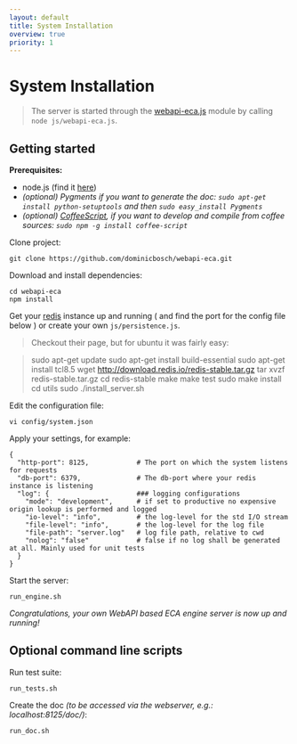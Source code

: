 ```yaml
---
layout: default
title: System Installation
overview: true
priority: 1
---
```



System Installation
===================
> The server is started through the [webapi-eca.js](https://github.com/dominicbosch/webapi-eca/blob/master/js/webapi-eca.js) module by calling
> `node js/webapi-eca.js`. 


Getting started
---------------

**Prerequisites:**

 - node.js (find it [here](http://nodejs.org/))
 - *(optional) Pygments if you want to generate the doc:
    `sudo apt-get install python-setuptools` and then 
    `sudo easy_install Pygments`*
 - *(optional) [CoffeeScript](http://coffeescript.org/), if you want to develop
    and compile from coffee sources: `sudo npm -g install coffee-script`*
 
Clone project:

    git clone https://github.com/dominicbosch/webapi-eca.git

Download and install dependencies:

    cd webapi-eca
    npm install

Get your [redis](http://redis.io/) instance up and running ( and find the port for the config file below ) or create your own `js/persistence.js`.

> Checkout their page, but for ubuntu it was fairly easy:

>    sudo apt-get update
>    sudo apt-get install build-essential
>    sudo apt-get install tcl8.5
>    wget http://download.redis.io/redis-stable.tar.gz
>    tar xvzf redis-stable.tar.gz
>    cd redis-stable
>    make
>    make test
>    sudo make install
>    cd utils
>    sudo ./install_server.sh


Edit the configuration file:

    vi config/system.json

Apply your settings, for example:

    {
      "http-port": 8125,            # The port on which the system listens for requests
      "db-port": 6379,              # The db-port where your redis instance is listening
      "log": {                      ### logging configurations
        "mode": "development",      # if set to productive no expensive origin lookup is performed and logged
        "io-level": "info",         # the log-level for the std I/O stream
        "file-level": "info",       # the log-level for the log file
        "file-path": "server.log"   # log file path, relative to cwd
        "nolog": "false"            # false if no log shall be generated at all. Mainly used for unit tests
      }
    }

Start the server:

    run_engine.sh
    
*Congratulations, your own WebAPI based ECA engine server is now up and running!*


Optional command line scripts
-----------------------------
        
Run test suite:

    run_tests.sh

Create the doc *(to be accessed via the webserver, e.g.: localhost:8125/doc/)*:

    run_doc.sh